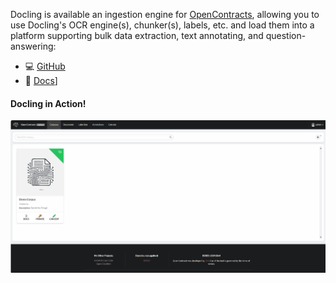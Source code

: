 Docling is available an ingestion engine for [OpenContracts](https://github.com/JSv4/OpenContracts), allowing you to use Docling's OCR engine(s), chunker(s), labels, etc. and load them into a platform supporting bulk data extraction, text annotating, and question-answering:

- 💻 [GitHub](https://github.com/JSv4/OpenContracts)
- 📖 [Docs](https://jsv4.github.io/OpenContracts/)]

 #### Docling in Action!

![docling relationships visualized in pdf](https://github.com/JSv4/OpenContracts/blob/main/docs/assets/images/gifs/PDF%20Annotation%20Flow.gif)


